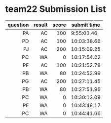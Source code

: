 # team22 Submission List
question | result | score | submit time
----:|----:|-----:|-----
PA | AC | 100 |  9:55:03.46 
PD | AC | 100 | 10:03:38.66 
PJ | AC | 200 | 10:15:09.25 
PC | WA | 0 | 10:17:54.22 
PF | AC | 100 | 10:21:52.78 
PB | WA | 80 | 10:24:52.99 
PG | AC | 200 | 10:27:11.45 
PB | WA | 80 | 10:27:51.96 
PC | WA | 0 | 10:30:13.09 
PE | WA | 0 | 10:43:48.17 
PC | WA | 0 | 10:44:41.66 
